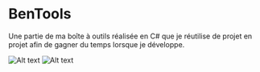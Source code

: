 # BenTools
Une partie de ma boîte à outils réalisée en C# que je réutilise de projet en projet afin de gagner du temps lorsque je développe.

![Alt text](https://i.imgur.com/nQeWnDg.png "Arborescence des fichiers de l'application.")
![Alt text](https://i.imgur.com/ZSrvaf3.png "Codes utilitaires que l'on retrouve dans l'application : Les collections.")

